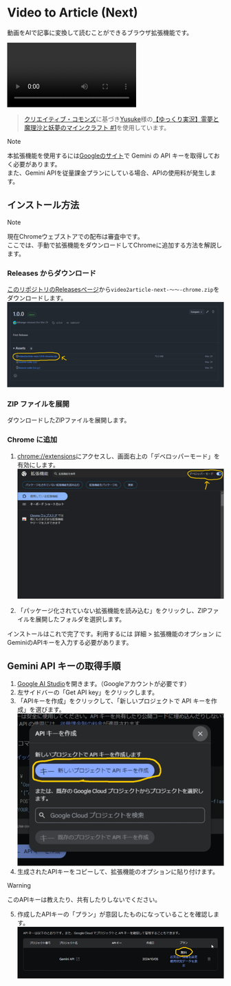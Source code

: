 # Video to Article (Next)
動画をAIで記事に変換して読むことができるブラウザ拡張機能です。

<video src="https://github.com/user-attachments/assets/03ea1add-bebe-4eb1-ba0b-0444658f07d5" controls="true"></video>

> [クリエイティブ・コモンズ](https://support.google.com/youtube/answer/2797468)に基づき[Yusuke](https://www.youtube.com/@yu_sukemon)様の[【ゆっくり実況】霊夢と魔理沙と妖夢のマインクラフト #1](https://www.youtube.com/watch?v=4uA_gGiTSP0)を使用しています。

> [!NOTE]
> 本拡張機能を使用するには[Googleのサイト](https://ai.google.dev/)で Gemini の API キーを取得しておく必要があります。  
> また、Gemini APIを従量課金プランにしている場合、APIの使用料が発生します。

## インストール方法
> [!NOTE]
> 現在Chromeウェブストアでの配布は審査中です。  
> ここでは、手動で拡張機能をダウンロードしてChromeに追加する方法を解説します。

### Releases からダウンロード
[このリポジトリのReleasesページ](https://github.com/k0range/video2article-next/releases/latest)から`video2article-next-～～-chrome.zip`をダウンロードします。
![](readme-assets/releases.png)

### ZIP ファイルを展開
ダウンロードしたZIPファイルを展開します。

### Chrome に追加
1. [chrome://extensions](chrome://extensions)にアクセスし、画面右上の「デベロッパーモード」を有効にします。
![](readme-assets/chrome-devmode.png)

2. 「パッケージ化されていない拡張機能を読み込む」をクリックし、ZIPファイルを展開したフォルダを選択します。

インストールはこれで完了です。利用するには 詳細 > 拡張機能のオプション にGeminiのAPIキーを入力する必要があります。

## Gemini API キーの取得手順
1. [Google AI Studio](https://aistudio.google.com/)を開きます。（Googleアカウントが必要です）
2. 左サイドバーの「Get API key」をクリックします。
3. 「APIキーを作成」をクリックして、「新しいプロジェクトで API キーを作成」を選びます。
![](readme-assets/api-popup.png)
4. 生成されたAPIキーをコピーして、拡張機能のオプションに貼り付けます。
> [!WARNING]
> このAPIキーは教えたり、共有したりしないでください。

5. 作成したAPIキーの「プラン」が意図したものになっていることを確認します。
![](readme-assets/api-plan.png)
